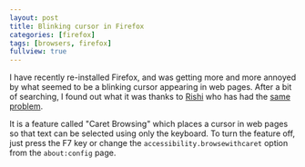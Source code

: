 ```yaml
---
layout: post
title: Blinking cursor in Firefox
categories: [firefox]
tags: [browsers, firefox]
fullview: true
---
```


I have recently re-installed Firefox, and was getting more and more annoyed by what seemed to be a blinking cursor appearing in web pages. After a bit of searching, I found out what it was thanks to [Rishi](http://beyondteck.blogspot.com) who has had the [same problem](http://beyondteck.blogspot.com/2006/05/firefox-blinking-cursor-problem.html).

It is a feature called "Caret Browsing" which places a cursor in web pages so that text can be selected using only the keyboard. To turn the feature off, just press the F7 key or change the `accessibility.browsewithcaret` option from the `about:config` page.
